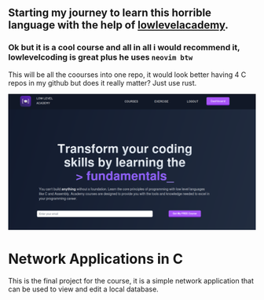 ## Starting my journey to learn this horrible language with the help of [lowlevelacademy](https://lowlevel.academy/).

### __Ok but it is a cool course and all in all i would recommend it, lowlevelcoding is great plus he uses ```neovim btw```__

This will be all the coourses into one repo, it would look better having 4 C repos in my github but does it really matter? Just use rust.

![lowlevelacademy](images/home.png)


# Network Applications in C

This is the final project for the course, it is a simple network application that can be used to view and edit a local database.

